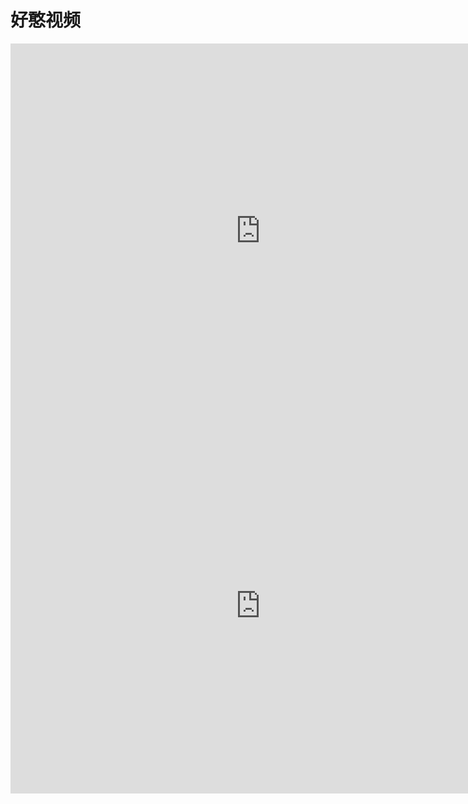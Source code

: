 # 好憨视频

<iframe 
src="https://shm-znho.oss-cn-beijing.aliyuncs.com/haohan/1.mp4" 
scrolling="no" 
border="0" 
frameborder="no" 
framespacing="0" 
allowfullscreen="true" 
height=600 
width=800> 
</iframe>

<iframe 
src="https://shm-znho.oss-cn-beijing.aliyuncs.com/haohan/2.mp4" 
scrolling="no" 
border="0" 
frameborder="no" 
framespacing="0" 
allowfullscreen="true" 
height=600 
width=800> 
</iframe>